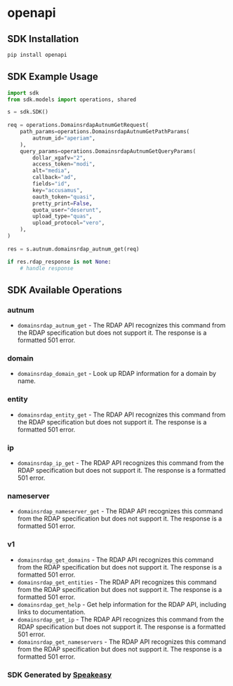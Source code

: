 # openapi

<!-- Start SDK Installation -->
## SDK Installation

```bash
pip install openapi
```
<!-- End SDK Installation -->

<!-- Start SDK Example Usage -->
## SDK Example Usage

```python
import sdk
from sdk.models import operations, shared

s = sdk.SDK()
    
req = operations.DomainsrdapAutnumGetRequest(
    path_params=operations.DomainsrdapAutnumGetPathParams(
        autnum_id="aperiam",
    ),
    query_params=operations.DomainsrdapAutnumGetQueryParams(
        dollar_xgafv="2",
        access_token="modi",
        alt="media",
        callback="ad",
        fields="id",
        key="accusamus",
        oauth_token="quasi",
        pretty_print=False,
        quota_user="deserunt",
        upload_type="quas",
        upload_protocol="vero",
    ),
)
    
res = s.autnum.domainsrdap_autnum_get(req)

if res.rdap_response is not None:
    # handle response
```
<!-- End SDK Example Usage -->

<!-- Start SDK Available Operations -->
## SDK Available Operations

### autnum

* `domainsrdap_autnum_get` - The RDAP API recognizes this command from the RDAP specification but does not support it. The response is a formatted 501 error.

### domain

* `domainsrdap_domain_get` - Look up RDAP information for a domain by name.

### entity

* `domainsrdap_entity_get` - The RDAP API recognizes this command from the RDAP specification but does not support it. The response is a formatted 501 error.

### ip

* `domainsrdap_ip_get` - The RDAP API recognizes this command from the RDAP specification but does not support it. The response is a formatted 501 error.

### nameserver

* `domainsrdap_nameserver_get` - The RDAP API recognizes this command from the RDAP specification but does not support it. The response is a formatted 501 error.

### v1

* `domainsrdap_get_domains` - The RDAP API recognizes this command from the RDAP specification but does not support it. The response is a formatted 501 error.
* `domainsrdap_get_entities` - The RDAP API recognizes this command from the RDAP specification but does not support it. The response is a formatted 501 error.
* `domainsrdap_get_help` - Get help information for the RDAP API, including links to documentation.
* `domainsrdap_get_ip` - The RDAP API recognizes this command from the RDAP specification but does not support it. The response is a formatted 501 error.
* `domainsrdap_get_nameservers` - The RDAP API recognizes this command from the RDAP specification but does not support it. The response is a formatted 501 error.

<!-- End SDK Available Operations -->

### SDK Generated by [Speakeasy](https://docs.speakeasyapi.dev/docs/using-speakeasy/client-sdks)
